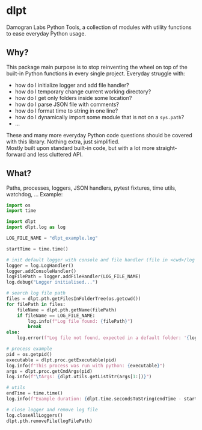 # dlpt
Damogran Labs Python Tools, a collection of modules with utility functions to ease everyday Python usage.  

## Why?
This package main purpose is to stop reinventing the wheel on top of the built-in Python functions 
in every single project. Everyday struggle with:
* how do I initialize logger and add file handler?
* how do I temporary change current working directory?
* how do I get only folders inside some location?
* how do I parse JSON file with comments?
* how do I format time to string in one line?
* how do I dynamically import some module that is not on a `sys.path`?
* ...

These and many more everyday Python code questions should be covered with this library. Nothing extra,
just simplified.  
Mostly built upon standard built-in code, but with a lot more straight-forward and less cluttered API.

## What?
Paths, processes, loggers, JSON handlers, pytest fixtures, time utils, watchdog, ...
Example:
```python
import os
import time

import dlpt
import dlpt.log as log

LOG_FILE_NAME = "dlpt_example.log"

startTime = time.time()

# init default logger with console and file handler (file in <cwd>/log subfolder)
logger = log.LogHandler()
logger.addConsoleHandler()
logFilePath = logger.addFileHandler(LOG_FILE_NAME)
log.debug("Logger initialised...")

# search log file path
files = dlpt.pth.getFilesInFolderTree(os.getcwd())
for filePath in files:
    fileName = dlpt.pth.getName(filePath)
    if fileName == LOG_FILE_NAME:
        log.info(f"Log file found: {filePath}")
        break
else:
    log.error(f"Log file not found, expected in a default folder: '{log.DEFAULT_LOG_FOLDER_NAME}'")

# process example
pid = os.getpid()
executable = dlpt.proc.getExecutable(pid)
log.info(f"This process was run with python: {executable}")
args = dlpt.proc.getCmdArgs(pid)
log.info(f"\tArgs: {dlpt.utils.getListStr(args[1:])}")

# utils
endTime = time.time()
log.info(f"Example duration: {dlpt.time.secondsToString(endTime - startTime)}")

# close logger and remove log file
log.closeAllLoggers()
dlpt.pth.removeFile(logFilePath)
```





